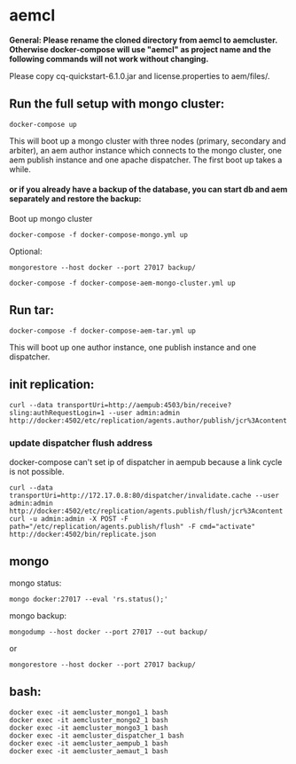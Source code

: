 # aemcl

**General: Please rename the cloned directory from aemcl to aemcluster. Otherwise docker-compose will use "aemcl" as project name and the following commands will not work without changing.**

Please copy cq-quickstart-6.1.0.jar and license.properties to aem/files/.

## Run the full setup with mongo cluster:

    docker-compose up

This will boot up a mongo cluster with three nodes (primary, secondary and arbiter), an aem author instance which connects to the mongo cluster, one aem publish instance and one apache dispatcher. The first boot up takes a while.

#### or if you already have a backup of the database, you can start db and aem separately and restore the backup:

Boot up mongo cluster

    docker-compose -f docker-compose-mongo.yml up

Optional:

    mongorestore --host docker --port 27017 backup/

    docker-compose -f docker-compose-aem-mongo-cluster.yml up


## Run tar:

    docker-compose -f docker-compose-aem-tar.yml up

This will boot up one author instance, one publish instance and one dispatcher.

## init replication:

    curl --data transportUri=http://aempub:4503/bin/receive?sling:authRequestLogin=1 --user admin:admin http://docker:4502/etc/replication/agents.author/publish/jcr%3Acontent

### update dispatcher flush address

docker-compose can't set ip of dispatcher in aempub because a link cycle is not possible.

    curl --data transportUri=http://172.17.0.8:80/dispatcher/invalidate.cache --user admin:admin http://docker:4502/etc/replication/agents.publish/flush/jcr%3Acontent
    curl -u admin:admin -X POST -F path="/etc/replication/agents.publish/flush" -F cmd="activate" http://docker:4502/bin/replicate.json


## mongo

mongo status:

    mongo docker:27017 --eval 'rs.status();'

mongo backup:

    mongodump --host docker --port 27017 --out backup/

or

    mongorestore --host docker --port 27017 backup/


## bash:

    docker exec -it aemcluster_mongo1_1 bash
    docker exec -it aemcluster_mongo2_1 bash
    docker exec -it aemcluster_mongo3_1 bash
    docker exec -it aemcluster_dispatcher_1 bash
    docker exec -it aemcluster_aempub_1 bash
    docker exec -it aemcluster_aemaut_1 bash
